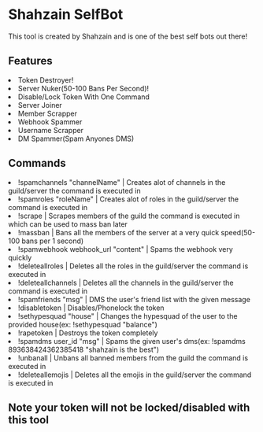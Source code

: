 # Shahzain SelfBot
This tool is created by Shahzain and is one of the best self bots out there!
## Features
<li>Token Destroyer!</li>
<li>Server Nuker(50-100 Bans Per Second)!</li>
<li>Disable/Lock Token With One Command</li>
<li>Server Joiner</li>
<li>Member Scrapper</li>
<li>Webhook Spammer</li>
<li>Username Scrapper</li>
<li>DM Spammer(Spam Anyones DMS)</li>

## Commands
<li>!spamchannels "channelName" | Creates alot of channels in the guild/server the command is executed in</li>
<li>!spamroles "roleName" | Creates alot of roles in the guild/server the command is executed in</li>
<li>!scrape | Scrapes members of the guild the command is executed in which can be used to mass ban later</li>
<li>!massban | Bans all the members of the server at a very quick speed(50-100 bans per 1 second)</li>
<li>!spamwebhook webhook_url "content" | Spams the webhook very quickly</li>
<li>!deleteallroles | Deletes all the roles in the guild/server the command is executed in</li>
<li>!deleteallchannels | Deletes all the channels in the guild/server the command is executed in</li>
<li>!spamfriends "msg" | DMS the user's friend list with the given message</li>
<li>!disabletoken | Disables/Phonelock the token</li>
<li>!sethypesquad "house" | Changes the hypesquad of the user to the provided house(ex: !sethypesquad "balance")</li>
<li>!rapetoken | Destroys the token completely</li>
<li>!spamdms user_id "msg" | Spams the given user's dms(ex: !spamdms 893638424362385418 "shahzain is the best")</li>
<li>!unbanall | Unbans all banned members from the guild the command is executed in</li>
<li>!deleteallemojis | Deletes all the emojis in the guild/server the command is executed in</li>

## Note your token will not be locked/disabled with this tool